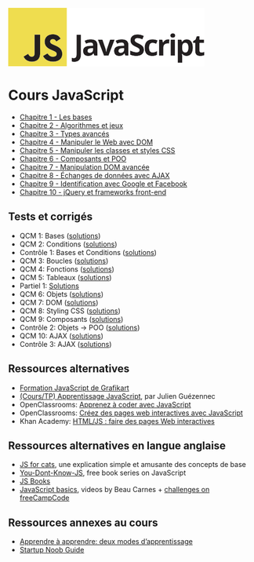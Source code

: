 ![Logo JavaScript](js-logo.png)

# Cours JavaScript

- [Chapitre 1 - Les bases](1.md)
- [Chapitre 2 - Algorithmes et jeux](2.md)
- [Chapitre 3 - Types avancés](3.md)
- [Chapitre 4 - Manipuler le Web avec DOM](4.md)
- [Chapitre 5 - Manipuler les classes et styles CSS](5.md)
- [Chapitre 6 - Composants et POO](6.md)
- [Chapitre 7 - Manipulation DOM avancée](7.md)
- [Chapitre 8 - Échanges de données avec AJAX](8.md)
- [Chapitre 9 - Identification avec Google et Facebook](9.md)
- [Chapitre 10 - jQuery et frameworks front-end](10.md)

## Tests et corrigés

- QCM 1: Bases ([solutions](qcms/js-test-1-solutions.pdf))
- QCM 2: Conditions ([solutions](qcms/js-test-2-solutions.pdf))
- Contrôle 1: Bases et Conditions ([solutions](qcms/js-controle-1-solutions.pdf))
- QCM 3: Boucles ([solutions](qcms/js-test-3-solutions.pdf))
- QCM 4: Fonctions ([solutions](qcms/js-test-4-solutions.pdf))
- QCM 5: Tableaux ([solutions](qcms/js-test-5-solutions.pdf))
- Partiel 1: [Solutions](qcms/js-partiel-1-solutions.pdf)
- QCM 6: Objets ([solutions](qcms/js-test-6-solutions.pdf))
- QCM 7: DOM ([solutions](qcms/js-test-7-solutions.pdf))
- QCM 8: Styling CSS ([solutions](qcms/js-test-8-solutions.pdf))
- QCM 9: Composants ([solutions](qcms/js-test-9-solutions.pdf))
- Contrôle 2: Objets -> POO ([solutions](qcms/js-controle-2-solutions.pdf))
- QCM 10: AJAX ([solutions](qcms/qcm-10-solutions.pdf))
- Contrôle 3: AJAX ([solutions](qcms/js-controle-3-solutions.pdf))

## Ressources alternatives

- [Formation JavaScript de Grafikart](https://www.grafikart.fr/formations/debuter-javascript)
- [(Cours/TP) Apprentissage JavaScript](https://docs.google.com/document/d/1j9KsH-YtlYuMhmcPRlqtNJ_JdrD2JUiErmwEUTWt23I), par Julien Guézennec
- OpenClassrooms: [Apprenez à coder avec JavaScript](https://openclassrooms.com/courses/apprenez-a-coder-avec-javascript)
- OpenClassrooms: [Créez des pages web interactives avec JavaScript](https://openclassrooms.com/courses/creez-des-pages-web-interactives-avec-javascript)
- Khan Academy: [HTML/JS : faire des pages Web interactives](https://fr.khanacademy.org/computing/computer-programming/html-css-js)

## Ressources alternatives en langue anglaise

- [JS for cats](http://jsforcats.com/), une explication simple et amusante des concepts de base
- [You-Dont-Know-JS](https://github.com/getify/You-Dont-Know-JS/), free book series on JavaScript
- [JS Books](http://jsbooks.revolunet.com/)
- [JavaScript basics](https://medium.freecodecamp.com/my-giant-javascript-basics-course-is-now-live-on-youtube-and-its-100-free-9020a21bbc27), videos by Beau Carnes + [challenges on freeCampCode](http://beta.freecodecamp.com/en/map)

## Ressources annexes au cours

- [Apprendre à apprendre: deux modes d’apprentissage](http://www.internetactu.net/2015/09/08/apprendre-a-apprendre-14-deux-modes-dapprentissage/)
- [Startup Noob Guide](http://bit.ly/startupnoob)
